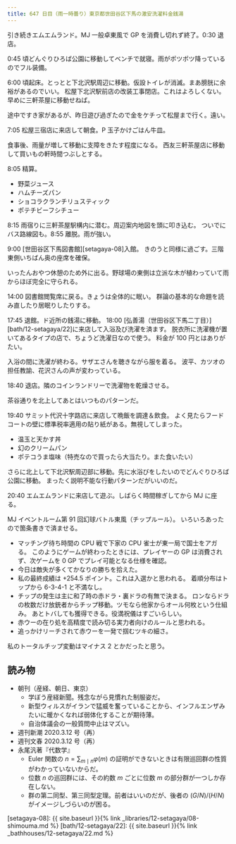 ```yaml
---
title: 647 日目（雨一時曇り）東京都世田谷区下馬の激安洗濯料金銭湯
---
```


引き続きエムエムランド。MJ 一般卓東風で GP を消費し切れず終了。0:30 退店。

0:45 頃どんぐりひろば公園に移動してベンチで就寝。雨がポツポツ降っているのでフル装備。

6:00 頃起床。とっとと下北沢駅周辺に移動。仮設トイレが消滅。まあ膀胱に余裕があるのでいい。
松屋下北沢駅前店の改装工事閉店。これはよろしくない。早めに三軒茶屋に移動せねば。

途中ですき家があるが、昨日遊び過ぎたので金をケチって松屋まで行く。遠い。

7:05 松屋三宿店に来店して朝食。P 玉子かけごはん牛皿。

食事後、雨量が増して移動に支障をきたす程度になる。
西友三軒茶屋店に移動して買いもの軒時間つぶしとする。

8:05 精算。

* 野菜ジュース
* ハムチーズパン
* ショコラクランチリュスティック
* ポテチビーフシチュー

8:15 雨宿りに三軒茶屋駅構内に潜む。周辺案内地図を頭に叩き込む。
ついでにバス路線図も。8:55 離脱。雨が強い。

9:00 [世田谷区下馬図書館][setagaya-08]入館。
きのうと同様に過ごす。三階東側いちばん奥の座席を確保。

いったんおやつ休憩のため外に出る。野球場の東側は立派な木が植わっていて雨からほぼ完全に守られる。

14:00 図書館閲覧席に戻る。きょうは全体的に眠い。
群論の基本的な命題を読み直したり居眠りしたりする。

17:45 退館。ド近所の銭湯に移動。
18:00 [弘善湯（世田谷区下馬二丁目）][bath/12-setagaya/22]に来店して入浴及び洗濯を済ます。
脱衣所に洗濯機が置いてあるタイプの店で、ちょうど洗濯日なので使う。
料金が 100 円とはありがたい。

入浴の間に洗濯が終わる。サザエさんを聴きながら服を着る。
波平、カツオの担任教諭、花沢さんの声が変わっている。

18:40 退店。隣のコインランドリーで洗濯物を乾燥させる。

茶谷通りを北上してあとはいつものパターンだ。

19:40 サミット代沢十字路店に来店して晩飯を調達＆飲食。
よく見たらフードコートの壁に標準税率適用の貼り紙がある。無視してしまった。

* 温玉と天かす丼
* 幻のクリームパン
* ポテコうま塩味（特売なので買ったら大当たり。また食いたい）

さらに北上して下北沢駅周辺部に移動。先に水浴びをしたいのでどんぐりひろば公園に移動。
まったく説明不能な行動パターンだがいいのだ。

20:40 エムエムランドに来店して遊ぶ。しばらく時間稼ぎしてから MJ に座る。

MJ イベントルーム第 91 回幻球バトル東風（チップルール）。
いろいろあったので箇条書きで済ませる。

* マッチング待ち時間の CPU 戦で下家の CPU 雀士が東一局で国士をアガる。
  このようにゲームが終わったときには、プレイヤーの GP は消費されず、次ゲームを 0 GP でプレイ可能となる仕様を確認。
* 今日は敵失が多くてかなりの勝ちを拾えた。
* 私の最終成績は +254.5 ポイント。これは入選かと思われる。
  着順分布はトップから 6-3-4-1 と不満なし。
* チップの発生は主に和了時の赤ドラ・裏ドラの有無で決まる。
  ロンならドラの枚数だけ放銃者からチップ移動。ツモなら他家からオール何枚という仕組み。
  あとトバしても獲得できる。役満祝儀はすごいらしい。
* 赤ウーの在り処を高精度で読み切る実力者向けのルールと思われる。
* 追っかけリーチされて赤ウーを一発で掴むツキの細さ。

私のトータルチップ変動はマイナス 2 とかだったと思う。

## 読み物

* 朝刊（産経、朝日、東京）
  * 学ぼう産経新聞。残念ながら見慣れた制服姿だ。
  * 新型ウィルスがイランで猛威を奮っていることから、インフルエンザみたいに暖かくなれば弱体化することが期待薄。
  * 自治体議会の一般質問中止はマズい。
* 週刊新潮 2020.3.12 号（再）
* 週刊文春 2020.3.12 号（再）
* 永尾汎著『代数学』
  * Euler 関数の $n = \sum_{m \mid n}\varphi(m)$ の証明ができないときは有限巡回群の性質がわかっていないからだ。
  * 位数 $n$ の巡回群には、その約数 $m$ ごとに位数 $m$ の部分群が一つしか存在しない。
  * 群の第二同型、第三同型定理。前者はいいのだが、後者の $(G/N)/(H/N)$ がイメージしづらいのが困る。

[setagaya-08]: {{ site.baseurl }}{% link _libraries/12-setagaya/08-shimouma.md %}
[bath/12-setagaya/22]: {{ site.baseurl }}{% link _bathhouses/12-setagaya/22.md %}
